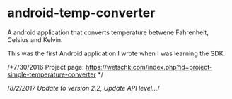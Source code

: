 # android-temp-converter
A android application that converts temperature betwene Fahrenheit, Celsius and Kelvin.

This was the first Android application I wrote when I was learning the SDK.

/*7/30/2016 Project page: https://wetschk.com/index.php?id=project-simple-temperature-converter */ 

/*8/2/2017 Update to version 2.2, Update API level...*/
